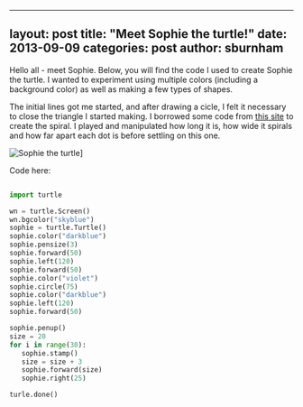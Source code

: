 
---
layout: post
title: "Meet Sophie the turtle!"
date: 2013-09-09
categories: post
author: sburnham
---

Hello all - meet Sophie. Below, you will find the code I used to create Sophie the turtle. I wanted to experiment using multiple colors (including a background color) as well as making a few types of shapes. 

The initial lines got me started, and after drawing a cicle, I felt it necessary to close the triangle I started making. I borrowed some code from [this site](http://openbookproject.net/thinkcs/python/english3e/hello_little_turtles.html) to create the spiral. I played and manipulated how long it is, how wide it spirals and how far apart each dot is before settling on this one. 

![Sophie the turtle](https://lh4.googleusercontent.com/-lTIlsTPXCk0/Ui4RJ2Y_LGI/AAAAAAAADFk/Pb-ivaqzT6A/w736-h552-no/sophie+the+turtle.jpg)]

Code here: 
```python

import turtle

wn = turtle.Screen()
wn.bgcolor("skyblue")
sophie = turtle.Turtle()
sophie.color("darkblue")      
sophie.pensize(3)          
sophie.forward(50)
sophie.left(120)
sophie.forward(50)
sophie.color("violet")
sophie.circle(75)
sophie.color("darkblue")
sophie.left(120)
sophie.forward(50)

sophie.penup()               
size = 20
for i in range(30):
   sophie.stamp()           
   size = size + 3        
   sophie.forward(size)      
   sophie.right(25)

turle.done()

```
